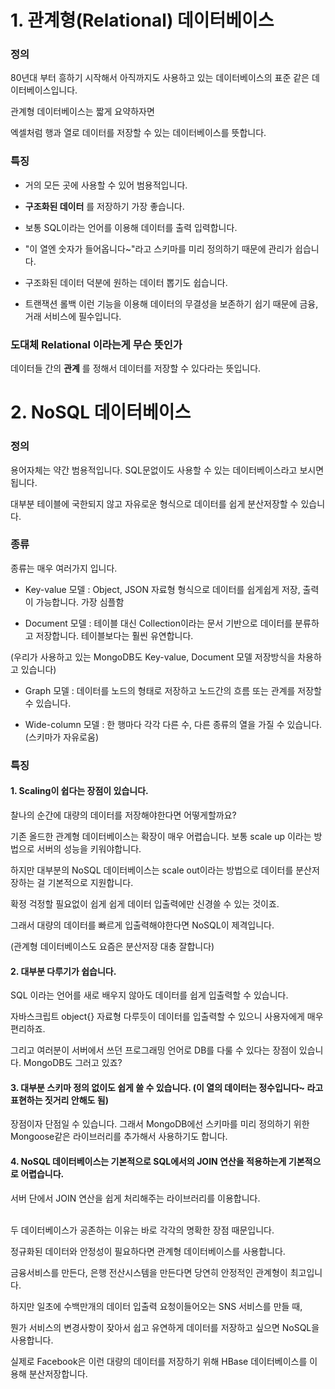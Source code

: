 # 1. 관계형(Relational) 데이터베이스

### 정의

80년대 부터 흥하기 시작해서 아직까지도 사용하고 있는 데이터베이스의 표준 같은 데이터베이스입니다.

관계형 데이터베이스는 짧게 요약하자면

엑셀처럼 행과 열로 데이터를 저장할 수 있는 데이터베이스를 뜻합니다.

### 특징

- 거의 모든 곳에 사용할 수 있어 범용적입니다.

- **구조화된 데이터** 를 저장하기 가장 좋습니다.

- 보통 SQL이라는 언어를 이용해 데이터를 출력 입력합니다.

- "이 열엔 숫자가 들어옵니다~"라고 스키마를 미리 정의하기 때문에 관리가 쉽습니다.

- 구조화된 데이터 덕분에 원하는 데이터 뽑기도 쉽습니다.

- 트랜잭션 롤백 이런 기능을 이용해 데이터의 무결성을 보존하기 쉽기 때문에 금융, 거래 서비스에 필수입니다.

### 도대체 Relational 이라는게 무슨 뜻인가

데이터들 간의 **관계** 를 정해서 데이터를 저장할 수 있다라는 뜻입니다.

# 2. NoSQL 데이터베이스

### 정의

용어자체는 약간 범용적입니다. SQL문없이도 사용할 수 있는 데이터베이스라고 보시면 됩니다.

대부분 테이블에 국한되지 않고 자유로운 형식으로 데이터를 쉽게 분산저장할 수 있습니다.

### 종류

종류는 매우 여러가지 입니다.

- Key-value 모델 : Object, JSON 자료형 형식으로 데이터를 쉽게쉽게 저장, 출력이 가능합니다. 가장 심플함

- Document 모델 : 테이블 대신 Collection이라는 문서 기반으로 데이터를 분류하고 저장합니다. 테이블보다는 훨씬 유연합니다.

(우리가 사용하고 있는 MongoDB도 Key-value, Document 모델 저장방식을 차용하고 있습니다)

- Graph 모델 : 데이터를 노드의 형태로 저장하고 노드간의 흐름 또는 관계를 저장할 수 있습니다.

- Wide-column 모델 : 한 행마다 각각 다른 수, 다른 종류의 열을 가질 수 있습니다. (스키마가 자유로움)

### 특징

#### 1. Scaling이 쉽다는 장점이 있습니다.

찰나의 순간에 대량의 데이터를 저장해야한다면 어떻게할까요?

기존 올드한 관계형 데이터베이스는 확장이 매우 어렵습니다. 보통 scale up 이라는 방법으로 서버의 성능을 키워야합니다.

하지만 대부분의 NoSQL 데이터베이스는 scale out이라는 방법으로 데이터를 분산저장하는 걸 기본적으로 지원합니다.

확정 걱정할 필요없이 쉽게 쉽게 데이터 입출력에만 신경쓸 수 있는 것이죠.

그래서 대량의 데이터를 빠르게 입출력해야한다면 NoSQL이 제격입니다.

(관계형 데이터베이스도 요즘은 분산저장 대충 잘합니다)

#### 2. 대부분 다루기가 쉽습니다.

SQL 이라는 언어를 새로 배우지 않아도 데이터를 쉽게 입출력할 수 있습니다.

자바스크립트 object{} 자료형 다루듯이 데이터를 입출력할 수 있으니 사용자에게 매우 편리하죠.

그리고 여러분이 서버에서 쓰던 프로그래밍 언어로 DB를 다룰 수 있다는 장점이 있습니다. MongoDB도 그러고 있죠?

#### 3. 대부분 스키마 정의 없이도 쉽게 쓸 수 있습니다. (이 열의 데이터는 정수입니다~ 라고 표현하는 짓거리 안해도 됨)

장점이자 단점일 수 있습니다. 그래서 MongoDB에선 스키마를 미리 정의하기 위한 Mongoose같은 라이브러리를 추가해서 사용하기도 합니다.

#### 4. NoSQL 데이터베이스는 기본적으로 SQL에서의 JOIN 연산을 적용하는게 기본적으로 어렵습니다.

서버 단에서 JOIN 연산을 쉽게 처리해주는 라이브러리를 이용합니다.

<br/>
두 데이터베이스가 공존하는 이유는 바로 각각의 명확한 장점 때문입니다.

정규화된 데이터와 안정성이 필요하다면 관계형 데이터베이스를 사용합니다.

금융서비스를 만든다, 은행 전산시스템을 만든다면 당연히 안정적인 관계형이 최고입니다.

하지만 일초에 수백만개의 데이터 입출력 요청이들어오는 SNS 서비스를 만들 때,

뭔가 서비스의 변경사항이 잦아서 쉽고 유연하게 데이터를 저장하고 싶으면 NoSQL을 사용합니다.

실제로 Facebook은 이런 대량의 데이터를 저장하기 위해 HBase 데이터베이스를 이용해 분산저장합니다.

